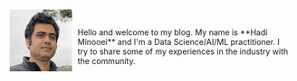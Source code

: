 <img alt="Hadi Minooei" title="Hadi Minooei" src="/images/apple-touch-icon.png" style="float:left;padding: 10px;width: 110px;margin-bottom: 15px;">

<p style="padding-top: 28px;">
  Hello and welcome to my blog. My name is **Hadi Minooei** and I'm a Data Science/AI/ML practitioner. I try to share some of my experiences in the industry with the community.
</p>
